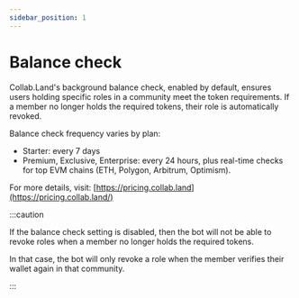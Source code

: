 ```yaml
---
sidebar_position: 1
---
```


# Balance check

Collab.Land's background balance check, enabled by default, ensures users holding specific roles in a community meet the token requirements. If a member no longer holds the required tokens, their role is automatically revoked.

Balance check frequency varies by plan:

- Starter: every 7 days
- Premium, Exclusive, Enterprise: every 24 hours, plus real-time checks for top EVM chains (ETH, Polygon, Arbitrum, Optimism).

For more details, visit: [https://pricing.collab.land](https://pricing.collab.land/)

:::caution

If the balance check setting is disabled, then the bot will not be able to revoke roles when a member no longer holds the required tokens.

In that case, the bot will only revoke a role when the member verifies their wallet again in that community.

:::

